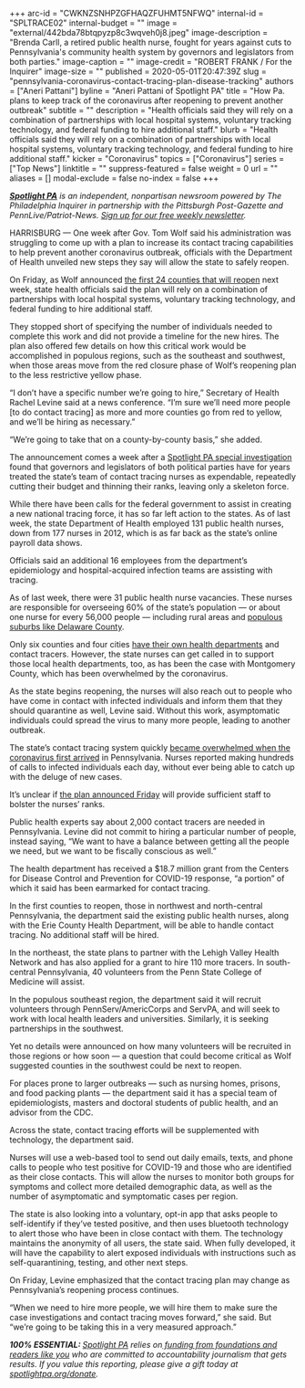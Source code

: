 +++
arc-id = "CWKNZSNHPZGFHAQZFUHMT5NFWQ"
internal-id = "SPLTRACE02"
internal-budget = ""
image = "external/442bda78btqpyzp8c3wqveh0j8.jpeg"
image-description = "Brenda Carll, a retired public health nurse, fought for years against cuts to Pennsylvania's community health system by governors and legislators from both parties."
image-caption = ""
image-credit = "ROBERT FRANK / For the Inquirer"
image-size = ""
published = 2020-05-01T20:47:39Z
slug = "pennsylvania-coronavirus-contact-tracing-plan-disease-tracking"
authors = ["Aneri Pattani"]
byline = "Aneri Pattani of Spotlight PA"
title = "How Pa. plans to keep track of the coronavirus after reopening to prevent another outbreak"
subtitle = ""
description = "Health officials said they will rely on a combination of partnerships with local hospital systems, voluntary tracking technology, and federal funding to hire additional staff."
blurb = "Health officials said they will rely on a combination of partnerships with local hospital systems, voluntary tracking technology, and federal funding to hire additional staff."
kicker = "Coronavirus"
topics = ["Coronavirus"]
series = ["Top News"]
linktitle = ""
suppress-featured = false
weight = 0
url = ""
aliases = []
modal-exclude = false
no-index = false
+++

<a href="https://www.spotlightpa.org/"><i><b>Spotlight PA</b></i></a><i> is an independent, nonpartisan newsroom powered by The Philadelphia Inquirer in partnership with the Pittsburgh Post-Gazette and PennLive/Patriot-News. </i><a href="https://www.spotlightpa.org/newsletters"><i>Sign up for our free weekly newsletter</i></a><i>.</i>

HARRISBURG — One week after Gov. Tom Wolf said his administration was struggling to come up with a plan to increase its contact tracing capabilities to help prevent another coronavirus outbreak, officials with the Department of Health unveiled new steps they say will allow the state to safely reopen.

On Friday, as Wolf announced <a href="https://www.spotlightpa.org/news/2020/05/pennsylvania-counties-reopen-full-list-may-8/" target=_blank>the first 24 counties that will reopen</a> next week, state health officials said the plan will rely on a combination of partnerships with local hospital systems, voluntary tracking technology, and federal funding to hire additional staff.

They stopped short of specifying the number of individuals needed to complete this work and did not provide a timeline for the new hires. The plan also offered few details on how this critical work would be accomplished in populous regions, such as the southeast and southwest, when those areas move from the red closure phase of Wolf’s reopening plan to the less restrictive yellow phase.

“I don’t have a specific number we’re going to hire,” Secretary of Health Rachel Levine said at a news conference. “I’m sure we’ll need more people [to do contact tracing] as more and more counties go from red to yellow, and we’ll be hiring as necessary.”

“We’re going to take that on a county-by-county basis,” she added.

The announcement comes a week after a <a href="https://www.spotlightpa.org/news/2020/04/pennsylvania-coronavirus-investigation-contact-tracing-nurses-budget-cuts/" target="_blank">Spotlight PA special investigation</a> found that governors and legislators of both political parties have for years treated the state’s team of contact tracing nurses as expendable, repeatedly cutting their budget and thinning their ranks, leaving only a skeleton force.

<script src="https://www.spotlightpa.org/embed.js" async></script><div data-spl-embed-version="1" data-spl-src="https://www.spotlightpa.org/embeds/donate/"></div>

While there have been calls for the federal government to assist in creating a new national tracing force, it has so far left action to the states. As of last week, the state Department of Health employed 131 public health nurses, down from 177 nurses in 2012, which is as far back as the state’s online payroll data shows.

Officials said an additional 16 employees from the department’s epidemiology and hospital-acquired infection teams are assisting with tracing.

As of last week, there were 31 public health nurse vacancies. These nurses are responsible for overseeing 60% of the state’s population — or about one nurse for every 56,000 people — including rural areas and <a href="https://www.nbcnews.com/news/us-news/pennsylvania-county-facing-coronavirus-crisis-without-health-department-n1173446">populous suburbs like Delaware County</a>.

Only six counties and four cities <a href="https://www.health.pa.gov/About/Pages/County-Municipal%20Health%20Depts.aspx">have their own health departments</a> and contact tracers. However, the state nurses can get called in to support those local health departments, too, as has been the case with Montgomery County, which has been overwhelmed by the coronavirus.

As the state begins reopening, the nurses will also reach out to people who have come in contact with infected individuals and inform them that they should quarantine as well, Levine said. Without this work, asymptomatic individuals could spread the virus to many more people, leading to another outbreak.

The state’s contact tracing system quickly <a href="https://www.spotlightpa.org/news/2020/04/pennsylvania-coronavirus-investigation-contact-tracing-nurses-budget-cuts/" target="_blank">became overwhelmed when the coronavirus first arrived</a> in Pennsylvania. Nurses reported making hundreds of calls to infected individuals each day, without ever being able to catch up with the deluge of new cases.

It’s unclear if <a href="https://www.health.pa.gov/topics/disease/coronavirus/Pages/Contact-Tracing.aspx" target=_blank>the plan announced Friday</a> will provide sufficient staff to bolster the nurses’ ranks.

Public health experts say about 2,000 contact tracers are needed in Pennsylvania. Levine did not commit to hiring a particular number of people, instead saying, “We want to have a balance between getting all the people we need, but we want to be fiscally conscious as well.”

The health department has received a $18.7 million grant from the Centers for Disease Control and Prevention for COVID-19 response, “a portion” of which it said has been earmarked for contact tracing.

In the first counties to reopen, those in northwest and north-central Pennsylvania, the department said the existing public health nurses, along with the Erie County Health Department, will be able to handle contact tracing. No additional staff will be hired.

<script src="https://www.spotlightpa.org/embed.js" async></script><div data-spl-embed-version="1" data-spl-src="https://www.spotlightpa.org/embeds/newsletter/"></div>

In the northeast, the state plans to partner with the Lehigh Valley Health Network and has also applied for a grant to hire 110 more tracers. In south-central Pennsylvania, 40 volunteers from the Penn State College of Medicine will assist.

In the populous southeast region, the department said it will recruit volunteers through PennServ/AmericCorps and ServPA, and will seek to work with local health leaders and universities. Similarly, it is seeking partnerships in the southwest.

Yet no details were announced on how many volunteers will be recruited in those regions or how soon — a question that could become critical as Wolf suggested counties in the southwest could be next to reopen.

For places prone to larger outbreaks — such as nursing homes, prisons, and food packing plants — the department said it has a special team of epidemiologists, masters and doctoral students of public health, and an advisor from the CDC.

Across the state, contact tracing efforts will be supplemented with technology, the department said.

Nurses will use a web-based tool to send out daily emails, texts, and phone calls to people who test positive for COVID-19 and those who are identified as their close contacts. This will allow the nurses to monitor both groups for symptoms and collect more detailed demographic data, as well as the number of asymptomatic and symptomatic cases per region.

The state is also looking into a voluntary, opt-in app that asks people to self-identify if they’ve tested positive, and then uses bluetooth technology to alert those who have been in close contact with them. The technology maintains the anonymity of all users, the state said. When fully developed, it will have the capability to alert exposed individuals with instructions such as self-quarantining, testing, and other next steps.

On Friday, Levine emphasized that the contact tracing plan may change as Pennsylvania’s reopening process continues.

“When we need to hire more people, we will hire them to make sure the case investigations and contact tracing moves forward,” she said. But “we’re going to be taking this in a very measured approach.”

<i><b>100% ESSENTIAL: </b></i><a href="https://www.spotlightpa.org/"><i>Spotlight PA</i></a><i> relies on</i><a href="https://www.spotlightpa.org/support"><i> funding from foundations and readers like you</i></a><i> who are committed to accountability journalism that gets results. If you value this reporting, please give a gift today at </i><a href="https://www.spotlightpa.org/donate"><i>spotlightpa.org/donate</i></a><i>.</i>

<script src="https://www.spotlightpa.org/embed.js" async></script><div data-spl-embed-version="1" data-spl-src="https://www.spotlightpa.org/embeds/tips/?tip_text=Do%20you%20have%20a%20tip%20about%20%3Cb%3Ehow%20Pa.'s%20government%20is%20responding%20to%20the%20coronavirus%3C%2Fb%3E%3F%20Tell%20us."></div>

